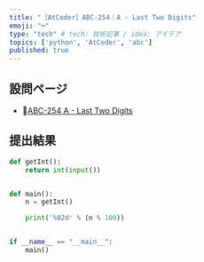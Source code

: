 ```yaml
---
title: "［AtCoder］ABC-254｜A - Last Two Digits"
emoji: "⌨️"
type: "tech" # tech: 技術記事 / idea: アイデア
topics: ['python', 'AtCoder', 'abc']
published: true
---
```


## 設問ページ

- 🔗[ABC-254 A - Last Two Digits](https://atcoder.jp/contests/abc254/tasks/abc254_a)

## 提出結果

```python
def getInt():
    return int(input())


def main():
    n = getInt()

    print('%02d' % (n % 100))


if __name__ == "__main__":
    main()

```
